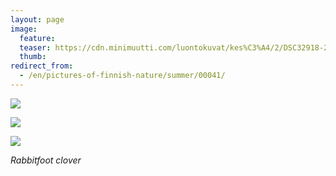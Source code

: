 ```yaml
---
layout: page
image:
  feature:
  teaser: https://cdn.minimuutti.com/luontokuvat/kes%C3%A4/2/DSC32918-245px.jpg
  thumb:
redirect_from:
  - /en/pictures-of-finnish-nature/summer/00041/
---
```


![](https://cdn.minimuutti.com/luontokuvat/kes%C3%A4/2/DSC32925-800px.jpg)

![](https://cdn.minimuutti.com/luontokuvat/kes%C3%A4/2/DSC32923-800px.jpg)

![](https://cdn.minimuutti.com/luontokuvat/kes%C3%A4/2/DSC32918-800px.jpg)

*Rabbitfoot clover*
